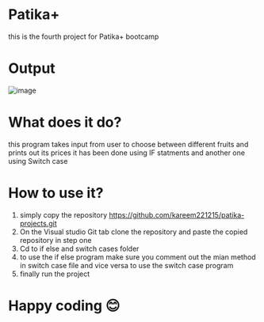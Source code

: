 # Patika+
this is the fourth project for Patika+ bootcamp
# Output
![image](https://github.com/user-attachments/assets/2730b330-c306-4111-bf1a-adb0e201b219)
# What does it do?
this program takes input from user to choose between  different fruits and prints out its prices
it has been done using IF statments and another one using Switch case
# How to use it?
  1. simply copy the repository https://github.com/kareem221215/patika-projects.git
  2. On the Visual studio Git tab clone the repository and paste the copied repository in step one
  3. Cd to if else and switch cases folder
  4. to use the if else program make sure you comment out the mian method in switch case file and vice versa to use the switch case program
  5. finally run the project
# Happy coding 😊
